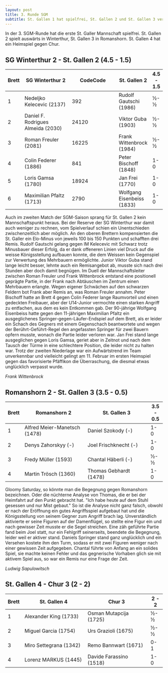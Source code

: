 ```yaml
---
layout: post
title: 3. Runde SGM
subtitle: St. Gallen 1 hat spielfrei, St. Gallen 2 und St. Gallen 3 verlieren. St. Gallen 4 spielt unentschieden.
---
```


In der 3. SGM-Runde hat die erste St. Galler Mannschaft spielfrei. St. Gallen 2 spielt auswärts in Winterthur, St. Gallen 3 in Romanshorn. St. Gallen 4 hat ein Heimspiel gegen Chur.

## SG Winterthur 2 - St. Gallen 2 (4.5 - 1.5)

| Brett | SG Winterthur 2                    | CodeCode | St. Gallen 2               | 4.5 - 1.5 |
|-------|------------------------------------|----------|----------------------------|-----------|
| 1     | Nedeljko Kelecevic (2137)          | 392      | Rudolf Gautschi (1986)     | ½-½       |
| 2     | Daniel F. Rodrigues Almeida (2030) | 24120    | Viktor Guba (1903)         | ½-½       |
| 3     | Roman Freuler (2081)               | 16225    | Frank Wittenbrock (1984)   | ½-½       |
| 4     | Colin Federer (1886)               | 841      | Peter Bischoff (1848)      | 1-0       |
| 5     | Loris Gamsa (1780)                 | 18924    | Jan Frei (1770)            | 1-0       |
| 6     | Maximilian Pfaltz (1713)           | 2790     | Wolfgang Eisenbeiss (1833) | 1-0       |

Auch im zweiten Match der SGM-Saison sprang für St. Gallen 2 kein Mannschaftspunkt heraus. Bei der Reserve der SG Winterthur war damit auch weniger zu rechnen, vom Spielverlauf schien ein Unentschieden zwischenzeitlich aber möglich. An den oberen Brettern kompensierten die St. Galler ein Elo-Minus von jeweils 100 bis 150 Punkten und schafften drei Remis. Rudolf Gautschi gelang gegen IM Kelecevic mit Schwarz trotz Minusbauer dieser Erfolg, da er dank offeneren Linien viel Druck auf die weisse Königsstellung aufbauen konnte, die dem Weissen kein Gegenspiel zur Verwertung des Mehrbauern ermöglichte. Junior Viktor Guba stand lange leicht besser, lehnte auch ein Remisangebot ab, musste sich nach drei Stunden aber doch damit begnügen. Im Duell der Mannschaftsleiter zwischen Roman Freuler und Frank Wittenbrock entstand eine positionell geprägte Partie, in der Frank nach Abtäuschen im Zentrum einen Mehrbauern erlangte. Wegen eigener Schwächen auf den schwarzen Feldern bot Frank aber Remis an, was Roman Freuler annahm.
Peter Bischoff hatte an Brett 4 gegen Colin Federer lange Raumvorteil und einen gedeckten Freibauer, aber der U14-Junior vermochte einen starken Angriff zu entfachen, aus dem es kein Entkommen gab. Der 90-jährige Wolfgang Eisenbeiss hatte gegen den 11-jährigen Maximilian Pfaltz ein ausgeglichenes Springer-gegen-Läufer-Endspiel auf dem Brett, als er leider ein Schach des Gegners mit einem Gegenschach beantwortete und wegen der Berührt-Geführt-Regel den angefassten Springer für zwei Bauern opfern musste, wonach die Partie leider verloren war. Jan Frei stand lange ausgeglichen gegen Loris Gamsa, geriet aber in Zeitnot und nach dem Tausch der Türme in eine schlechtere Position, die leider nicht zu halten war.
Trotz der zweiten Niederlage war ein Aufwärtstrend im Team unverkennbar und vielleicht gelingt am 11. Februar im ersten Heimspiel gegen das favorisierte Pfäffikon die Überraschung, die diesmal etwas unglücklich verpasst wurde. 

_Frank Wittenbrock_

## Romanshorn 2 - St. Gallen 3 (3.5 - 0.5)

| Brett | Romanshorn 2                 | St. Gallen 3           | 3.5 - 0.5 |
|-------|------------------------------|------------------------|-----------|
| 1     | Alfred Meier-Manetsch (1478) | Daniel Szokody (-)     | 1-0       |
| 2     | Denys Zahorskyy (-)          | Joel Frischknecht (-)  | 1-0       |
| 3     | Fredy Müller (1593)          | Chantal Häberli (-)    | ½-½       |
| 4     | Martin Trösch (1360)         | Thomas Gebhardt (1478) | 1-0       |

Gloomy Saturday, so könnte man die Begegnung gegen Romanshorn bezeichnen. Oder die nüchterne Analyse von Thomas, die er bei der Heimfahrt auf den Punkt gebracht hat. "Ich habe heute auf dem Stuhl gesessen und nur Mist gebaut." So ist die Analyse nicht ganz falsch, obwohl er nach der Eröffnung ein gutes Angriffsspiel aufgebaut hat und die Königsstellung von seinem Gegner zum Angriff brach lag. Unverständlich aktivierte er seine Figuren auf der Damenflügel, so stellte eine Figur ein und nach gewisser Zeit musste er die Segel streichen. Eine zäh geführte Partie fand beim Joel statt, nur ein Fehlgriff seinerseits, beendete die Begegnung, leider weil er aktiver stand. Daniels Springer stand ganz unglücklich und ein Versehen kostete ihm den Turm, sodass er mit zwei Figuren weniger nach einer gewissen Zeit aufgegeben. Chantal führte von Anfang an ein solides Spiel, sie machte keinen Fehler und das gegnerische Vorhaben glich sie mit aktivem Spiel aus, so war ein Remis nur eine Frage der Zeit.

_Ludwig Sapulowitsch_

## St. Gallen 4 - Chur 3 (2 - 2)

| Brett | St. Gallen 4           | Chur 3                  | 2 - 2 |
|-------|------------------------|-------------------------|-------|
| 1     | Alexander King (1733)  | Osman Mutapcija  (1725) | ½-½   |
| 2     | Miguel Garcia (1754)   | Urs Grazioli (1675)     | ½-½   |
| 3     | Miro Settegrana (1342) | Remo Bannwart (1671)    | 0-1   |
| 4     | Lorenz MARKUS (1445)   | Davide Farassino (1518) | 1-0   |

<style>
table th:nth-of-type(2) {
    width: 40%;
}
table th:nth-of-type(3) {
    width: 40%;
}
</style>
